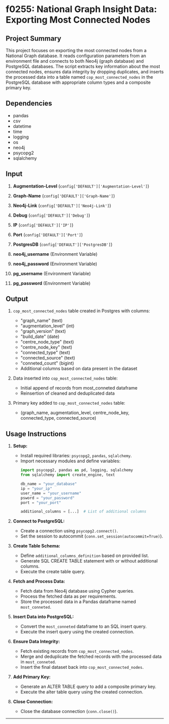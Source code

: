 # f0255: National Graph Insight Data: Exporting Most Connected Nodes

## Project Summary

This project focuses on exporting the most connected nodes from a National Graph database. It reads configuration parameters from an environment file and connects to both Neo4j (graph database) and PostgreSQL databases. The script extracts key information about the most connected nodes, ensures data integrity by dropping duplicates, and inserts the processed data into a table named `cop_most_connected_nodes` in the PostgreSQL database with appropriate column types and a composite primary key.

## Dependencies

- pandas
- csv
- datetime
- time
- logging
- os
- neo4j
- psycopg2
- sqlalchemy

## Input

1. **Augmentation-Level** (`config['DEFAULT']['Augmentation-Level']`)
2. **Graph-Name** (`config['DEFAULT']['Graph-Name']`)
3. **Neo4j-Link** (`config['DEFAULT']['Neo4j-Link']`)
4. **Debug** (`config['DEFAULT']['Debug']`)
5. **IP** (`config['DEFAULT']['IP']`)
6. **Port** (`config['DEFAULT']['Port']`)
7. **PostgresDB** (`config['DEFAULT']['PostgresDB']`)

8. **neo4j_username** (Environment Variable)
9. **neo4j_password** (Environment Variable)

10. **pg_username** (Environment Variable)
11. **pg_password** (Environment Variable)

## Output

1. `cop_most_connected_nodes` table created in Postgres with columns:
   - "graph_name" (text)
   - "augmentation_level" (int)
   - "graph_version" (text)
   - "build_date" (date)
   - "centre_node_type" (text)
   - "centre_node_key" (text)
   - "connected_type" (text)
   - "connected_source" (text)
   - "conneted_count" (bigint)
   - Additional columns based on data present in the dataset

2. Data inserted into `cop_most_connected_nodes` table:
   - Initial append of records from most_conneted dataframe
   - Reinsertion of cleaned and deduplicated data

3. Primary key added to `cop_most_connected_nodes` table:
   - (graph_name, augmentation_level, centre_node_key, connected_type, connected_source)

## Usage Instructions

1. **Setup:**
   - Install required libraries: `psycopg2`, `pandas`, `sqlalchemy`.
   - Import necessary modules and define variables:
     ```python
     import psycopg2, pandas as pd, logging, sqlalchemy
     from sqlalchemy import create_engine, text

     db_name = "your_database"
     ip = "your_ip"
     user_name = "your_username"
     psword = "your_password"
     port = "your_port"

     additional_columns = [...]  # List of additional columns
     ```

2. **Connect to PostgreSQL:**
   - Create a connection using `psycopg2.connect()`.
   - Set the session to autocommit (`conn.set_session(autocommit=True)`).

3. **Create Table Schema:**
   - Define `additional_columns_definition` based on provided list.
   - Generate SQL CREATE TABLE statement with or without additional columns.
   - Execute the create table query.

4. **Fetch and Process Data:**
   - Fetch data from Neo4j database using Cypher queries.
   - Process the fetched data as per requirements.
   - Store the processed data in a Pandas dataframe named `most_conneted`.

5. **Insert Data into PostgreSQL:**
   - Convert the `most_conneted` dataframe to an SQL insert query.
   - Execute the insert query using the created connection.

6. **Ensure Data Integrity:**
   - Fetch existing records from `cop_most_connected_nodes`.
   - Merge and deduplicate the fetched records with the processed data in `most_conneted`.
   - Insert the final dataset back into `cop_most_connected_nodes`.

7. **Add Primary Key:**
   - Generate an ALTER TABLE query to add a composite primary key.
   - Execute the alter table query using the created connection.

8. **Close Connection:**
   - Close the database connection (`conn.close()`).

---